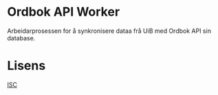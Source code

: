 # Ordbok API Worker

Arbeidarprosessen for å synkronisere dataa frå UiB med Ordbok API sin database.

# Lisens

[ISC](LICENCE)
